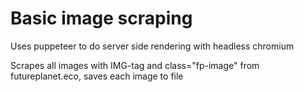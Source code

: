 # Basic image scraping

Uses puppeteer to do server side rendering with headless chromium

Scrapes all images with IMG-tag and class="fp-image" from futureplanet.eco, saves each image to file
